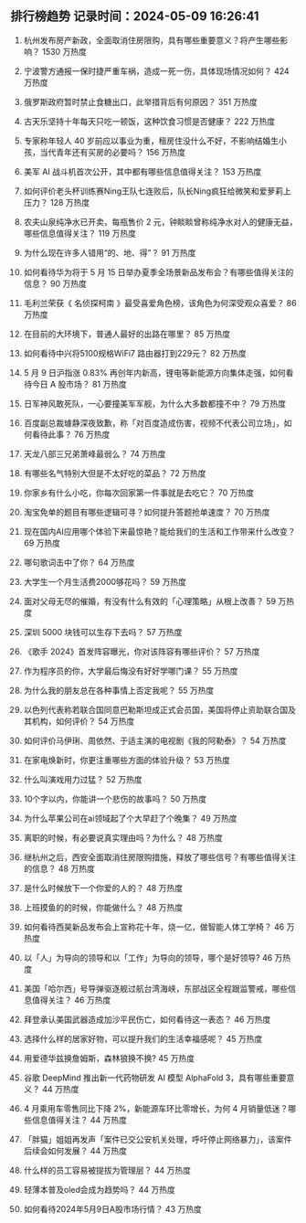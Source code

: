 
## 排行榜趋势 记录时间：2024-05-09 16:26:41
  
  1. 杭州发布房产新政，全面取消住房限购，具有哪些重要意义？将产生哪些影响？ 1530 万热度
    
  2. 宁波警方通报一保时捷严重车祸，造成一死一伤，具体现场情况如何？ 424 万热度
    
  3. 俄罗斯政府暂时禁止食糖出口，此举措背后有何原因？ 351 万热度
    
  4. 古天乐坚持十年每天只吃一顿饭，这种饮食习惯是否健康？ 222 万热度
    
  5. 专家称年轻人 40 岁前应以事业为重，租房住没什么不好，不影响结婚生小孩，当代青年还有买房的必要吗？ 156 万热度
    
  6. 美军 AI 战斗机首次公开，其中都有哪些信息值得关注？ 153 万热度
    
  7. 如何评价老头杯训练赛Ning王队七连败后，队长Ning疯狂给微笑和爱萝莉上压力？ 128 万热度
    
  8. 农夫山泉纯净水已开卖，每瓶售价 2 元，钟睒睒曾称纯净水对人的健康无益，哪些信息值得关注？ 119 万热度
    
  9. 为什么现在许多人错用“的、地、得”？ 91 万热度
    
  10. 如何看待华为将于 5 月 15 日举办夏季全场景新品发布会？有哪些值得关注的信息？ 90 万热度
    
  11. 毛利兰荣获《 名侦探柯南 》最受喜爱角色榜，该角色为何深受观众喜爱？ 86 万热度
    
  12. 在目前的大环境下，普通人最好的出路在哪里？ 85 万热度
    
  13. 如何看待中兴将5100规格WiFi7 路由器打到229元？ 82 万热度
    
  14. 5 月 9 日沪指涨 0.83% 再创年内新高，锂电等新能源方向集体走强，如何看待今日 A 股市场？ 81 万热度
    
  15. 日军神风敢死队，一心要撞美军军舰，为什么大多数都撞不中？ 79 万热度
    
  16. 百度副总裁璩静深夜致歉，称「对百度造成伤害，视频不代表公司立场」，如何看待此事？ 76 万热度
    
  17. 天龙八部三兄弟萧峰最弱么？ 74 万热度
    
  18. 有哪些名气特别大但是不太好吃的菜品？ 72 万热度
    
  19. 你家乡有什么小吃，你每次回家第一件事就是去吃它？ 70 万热度
    
  20. 淘宝免单的题目有哪些逻辑可寻？如何提升答题抢单速度？ 70 万热度
    
  21. 现在国内AI应用哪个体验下来最惊艳？能给我们的生活和工作带来什么改变？ 69 万热度
    
  22. 哪句歌词击中了你？ 64 万热度
    
  23. 大学生一个月生活费2000够花吗？ 59 万热度
    
  24. 面对父母无尽的催婚，有没有什么有效的「心理策略」从根上改善？ 59 万热度
    
  25. 深圳 5000 块钱可以生存下去吗？ 57 万热度
    
  26. 《歌手 2024》首发阵容曝光，你对该阵容有哪些评价？ 57 万热度
    
  27. 作为程序员的你，大学最后悔没有好好学哪门课？ 55 万热度
    
  28. 为什么我的朋友总在各种事情上否定我呢？ 55 万热度
    
  29. 以色列代表称若联合国同意巴勒斯坦成正式会员国，美国将停止资助联合国及其机构，如何评价？ 54 万热度
    
  30. 如何评价马伊琍、周依然、于适主演的电视剧《我的阿勒泰》？ 54 万热度
    
  31. 在家电焕新时，你更注重哪些方面的体验升级？ 53 万热度
    
  32. 什么叫演戏用力过猛？ 52 万热度
    
  33. 10个字以内，你能讲一个悲伤的故事吗？ 50 万热度
    
  34. 为什么苹果公司在ai领域起了个大早赶了个晚集？ 49 万热度
    
  35. 离职的时候，有必要说真实理由吗？为什么？ 48 万热度
    
  36. 继杭州之后，西安全面取消住房限购措施，释放了哪些信号？有哪些值得关注的信息？ 48 万热度
    
  37. 是什么时候放下一个你爱的人的？ 48 万热度
    
  38. 上班摸鱼的的时候，你能做什么？ 48 万热度
    
  39. 如何看待西昊新品发布会上宣称花十年，烧一亿，做智能人体工学椅？ 46 万热度
    
  40. 以「人」为导向的领导和以「工作」为导向的领导，哪个是好领导? 46 万热度
    
  41. 美国「哈尔西」号导弹驱逐舰过航台湾海峡，东部战区全程跟监警戒，哪些信息值得关注？ 46 万热度
    
  42. 拜登承认美国武器造成加沙平民伤亡，如何看待这一表态？ 46 万热度
    
  43. 选择什么样的居家好物，可以提升我们的生活幸福感呢？ 45 万热度
    
  44. 用爱德华兹换詹姆斯，森林狼换不换? 45 万热度
    
  45. 谷歌 DeepMind 推出新一代药物研发 AI 模型 AlphaFold 3，具有哪些重要意义？ 44 万热度
    
  46. 4 月乘用车零售同比下降 2%，新能源车环比零增长，为何 4 月销量低迷？哪些信息值得关注？ 44 万热度
    
  47. 「胖猫」姐姐再发声「案件已交公安机关处理，呼吁停止网络暴力」，该案件后续会如何发展？ 44 万热度
    
  48. 什么样的员工容易被提拔为管理层？ 44 万热度
    
  49. 轻薄本普及oled会成为趋势吗？ 44 万热度
    
  50. 如何看待2024年5月9日A股市场行情？ 43 万热度
    